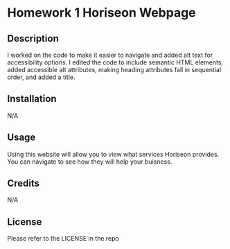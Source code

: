 # Homework 1 Horiseon Webpage

## Description

I worked on the code to make it easier to navigate and added alt text for accessibility options. I edited the code to include semantic HTML elements, added accessible alt attributes, making heading attributes fall in sequential order, and added a title. 

## Installation

N/A

## Usage

Using this website will allow you to view what services Horiseon provides. You can navigate to see how they will help your buisness.

## Credits

N/A

## License

Please refer to the LICENSE in the repo